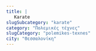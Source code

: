 ```yaml
---
title: |
   Karate
slugSubcategory: "karate"
category: "Πολεμικές τέχνες"
slugCategory: "polemikes-texnes"
city: "Θεσσαλονίκη"
---
```



